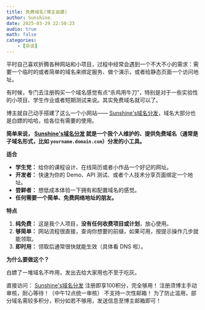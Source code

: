 ```yaml
---
title: 免费域名(博主自建)
author: Sunshine.
date: 2025-03-29 22:50:23
audio: true
math: false
categories:
    - [杂谈]
---
```

平时自己喜欢折腾各种网站和小项目，过程中经常会遇到一个不大不小的需求：需要一个临时的或者简单的域名来绑定服务、做个演示，或者给静态页面一个访问地址。

有时候，专门去注册购买一个域名感觉有点“杀鸡用牛刀”，特别是对于一些实验性的小项目、学生作业或者短期测试来说。其实免费域名就可以了。

博主就自己动手搭建了这么一个小网站—— [Sunshine's域名分发](https://dns.kuiyr.me)，域名大部分也是白嫖的哈哈，给各位有需要的使用。

**简单来说， [Sunshine's域名分发](https://dns.kuiyr.me) 就是一个我个人维护的、提供免费域名（通常是子域名形式，比如 `yourname.domain.com`）分发的小工具。**

**适合**

-   **学生党：** 给你的课程设计、在线简历或者小作品一个好记的网址。
-   **开发者：** 快速为你的 Demo、API 测试、或者个人技术分享页面绑定一个地址。
-   **尝鲜者：** 想低成本体验一下拥有和配置域名的感觉。
-   **任何需要一个简单、免费网络地址的朋友。**

**特点**

1.  **纯免费：** 这是我个人项目，**没有任何收费项目或计划**，放心使用。
2.  **够简单：** 网站流程很直接，查询你想要的前缀，如果可用，按提示操作几步就能领取。
3.  **即时用：** 领取后通常很快就能生效（具体看 DNS 啦）。

**为什么要做这个？**

白嫖了一堆域名不咋用，发出去给大家用也不至于吃灰。

直接访问： [Sunshine's域名分发](https://dns.kuiyr.me)
注册即享100积分，完全够用！
注册须博主手动审核，耐心等待！（中午12点统一审核）
不支持一次性邮箱！
为了防止滥用，部分域名需较多积分，积分如若不够用，发送信息至博主邮箱即可！




